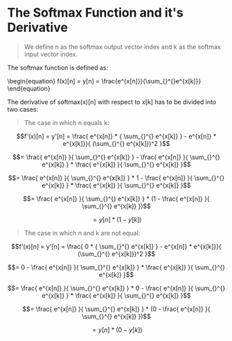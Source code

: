 # The Softmax Function and it's Derivative

>We define n as the softmax output vector index and k as the softmax input vector index.

The softmax function is defined as:

\begin{equation}
f(x)[n] = y[n] = \frac{e^{x[n]}}{\sum_{}^{}e^{x[k]}}
\end{equation}

The derivative of softmax(x)[n] with respect to x[k] has to be divided into two cases:

>The case in which n equals k:

$$f'(x)[n] = y'[n] = \frac{ e^{x[n]} * { \sum_{}^{} e^{x[k]} } - e^{x[n]} * e^{x[k]}}{ (\sum_{}^{} e^{x[k]})^2 }$$

$$= \frac{ e^{x[n]} }{ \sum_{}^{} e^{x[k]} } - \frac{ e^{x[n]} }{ \sum_{}^{} e^{x[k]} } * \frac{ e^{x[k]} }{ \sum_{}^{} e^{x[k]} }$$

$$= \frac{ e^{x[n]} }{ \sum_{}^{} e^{x[k]} } * 1 - \frac{ e^{x[n]} }{ \sum_{}^{} e^{x[k]} } * \frac{ e^{x[k]} }{ \sum_{}^{} e^{x[k]} }$$

$$= \frac{ e^{x[n]} }{ \sum_{}^{} e^{x[k]} } * (1 - \frac{ e^{x[n]} }{ \sum_{}^{} e^{x[k]} })$$

$$= y[n] * (1 - y[k])$$

>The case in which n and k are not equal:

$$f'(x)[n] = y'[n] = \frac{ 0 * { \sum_{}^{} e^{x[k]} } - e^{x[n]} * e^{x[k]}}{ (\sum_{}^{} e^{x[k]})^2 }$$

$$= 0 - \frac{ e^{x[n]} }{ \sum_{}^{} e^{x[k]} } * \frac{ e^{x[k]} }{ \sum_{}^{} e^{x[k]} }$$

$$= \frac{ e^{x[n]} }{ \sum_{}^{} e^{x[k]} } * 0  - \frac{ e^{x[n]} }{ \sum_{}^{} e^{x[k]} } * \frac{ e^{x[k]} }{ \sum_{}^{} e^{x[k]} }$$

$$= \frac{ e^{x[n]} }{ \sum_{}^{} e^{x[k]} } * (0 - \frac{ e^{x[n]} }{ \sum_{}^{} e^{x[k]} })$$

$$= y[n] * (0 - y[k])$$
